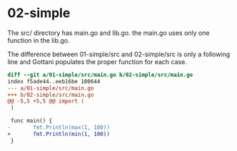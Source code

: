 # 02-simple

The src/ directory has main.go and lib.go.  the main.go uses only one function
in the lib.go.

The difference between 01-simple/src and 02-simple/src is only a following line
and Gottani populates the proper function for each case.

```diff
diff --git a/01-simple/src/main.go b/02-simple/src/main.go
index f5ade44..eeb16be 100644
--- a/01-simple/src/main.go
+++ b/02-simple/src/main.go
@@ -5,5 +5,5 @@ import (
 )

 func main() {
-       fmt.Println(max(1, 100))
+       fmt.Println(min(1, 100))
 }
```
